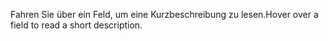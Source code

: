 <span data-ttu-id="874e1-101">Fahren Sie über ein Feld, um eine Kurzbeschreibung zu lesen.</span><span class="sxs-lookup"><span data-stu-id="874e1-101">Hover over a field to read a short description.</span></span>
